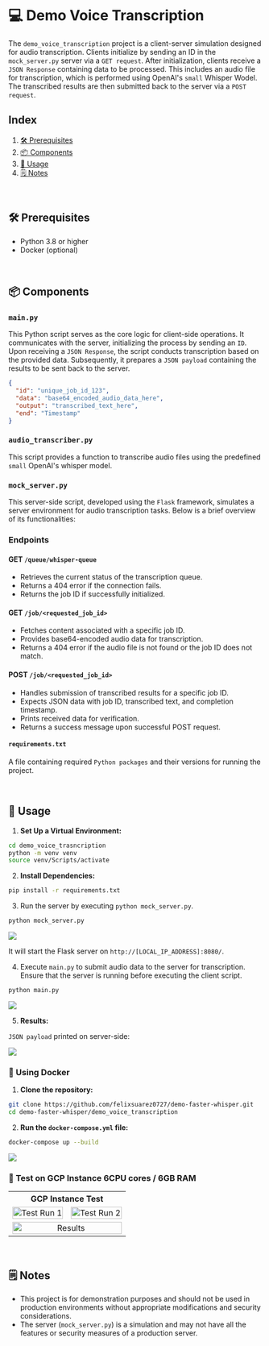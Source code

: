 # 💻 Demo Voice Transcription

The `demo_voice_transcription` project is a client-server simulation designed for audio transcription. Clients initialize by sending an ID in the `mock_server.py` server via a `GET request`. After initialization, clients receive a `JSON Response` containing data to be processed. This includes an audio file for transcription, which is performed using OpenAI's `small` Whisper Wodel. The transcribed results are then submitted back to the server via a `POST request`.

## Index

1. <div align=left><a href="#prerequisites" style="padding-top: 50px;">🛠️ Prerequisites</a></div>
2. <div align=left><a href="#components" style="padding-top: 50px;">📦 Components</a></div>
3. <div align=left><a href="#usage" style="padding-top: 50px;">🚀 Usage</a></div>
4. <div align=left><a href="#notes" style="padding-top: 50px;">🗒️ Notes</a></div>

<a name="prerequisites"></a>

</br>

## 🛠️ Prerequisites

- Python 3.8 or higher
- Docker (optional)

<a name="components"></a>

</br>

## 📦 Components

### `main.py`

This Python script serves as the core logic for client-side operations. It communicates with the server, initializing the process by sending an `ID`. Upon receiving a `JSON Response`, the script conducts transcription based on the provided data. Subsequently, it prepares a `JSON payload` containing the results to be sent back to the server.

```json
{
  "id": "unique_job_id_123",
  "data": "base64_encoded_audio_data_here",
  "output": "transcribed_text_here",
  "end": "Timestamp"
}
```

### `audio_transcriber.py`

This script provides a function to transcribe audio files using the predefined `small` OpenAI's whisper model.

### `mock_server.py`

This server-side script, developed using the `Flask` framework, simulates a server environment for audio transcription tasks. Below is a brief overview of its functionalities:

### Endpoints

#### GET `/queue/whisper-queue`

- Retrieves the current status of the transcription queue.
- Returns a 404 error if the connection fails.
- Returns the job ID if successfully initialized.

#### GET `/job/<requested_job_id>`

- Fetches content associated with a specific job ID.
- Provides base64-encoded audio data for transcription.
- Returns a 404 error if the audio file is not found or the job ID does not match.

#### POST `/job/<requested_job_id>`

- Handles submission of transcribed results for a specific job ID.
- Expects JSON data with job ID, transcribed text, and completion timestamp.
- Prints received data for verification.
- Returns a success message upon successful POST request.

#### `requirements.txt`

A file containing required `Python packages` and their versions for running the project.

<a name="usage"></a>

</br>

## 🚀 Usage

1. **Set Up a Virtual Environment:**

```bash
cd demo_voice_trasncription
python -m venv venv
source venv/Scripts/activate
```

2. **Install Dependencies:**

```bash
pip install -r requirements.txt
```

3. Run the server by executing `python mock_server.py`.

```bash
python mock_server.py
```

<img src="../imgs/server_started.png"/>

It will start the Flask server on `http://[LOCAL_IP_ADDRESS]:8080/`.

4. Execute `main.py` to submit audio data to the server for transcription. Ensure that the server is running before executing the client script.

```bash
python main.py
```

<img src="../imgs/main_started.png"/>

5. **Results:**

`JSON payload` printed on server-side:

<img src="../imgs/main_results.png"/>

### 🐳 Using Docker

1. **Clone the repository:**

```bash
git clone https://github.com/felixsuarez0727/demo-faster-whisper.git
cd demo-faster-whisper/demo_voice_transcription
```

2. **Run the `docker-compose.yml` file:**

```bash
docker-compose up --build
```

<img src="../imgs/docker_server_client_results.png"/>

### 🧪 Test on GCP Instance 6CPU cores / 6GB RAM

<table style="margin-left:auto; margin-right:auto; text-align:center;">
  <tr>
    <th colspan="2">GCP Instance Test</th>
  </tr>
  <tr>
    <td><img src="../imgs/test_gcp_run1.png" alt="Test Run 1" style="width:100%;"></td>
    <td><img src="../imgs/test_gcp_run2.png" alt="Test Run 2" style="width:100%;"></td>
  </tr>
  <tr>
    <td colspan="2"><img src="../imgs/result_gcp_run.png" alt="Results" style="width:100%;"></td>
  </tr>
</table>

<a name="notes"></a>

</br>

## 🗒️ Notes

- This project is for demonstration purposes and should not be used in production environments without appropriate modifications and security considerations.
- The server (`mock_server.py`) is a simulation and may not have all the features or security measures of a production server.
